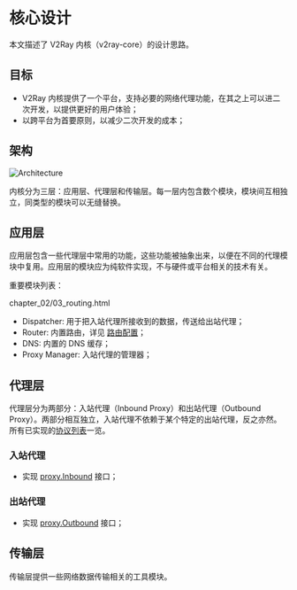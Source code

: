 # 核心设计

本文描述了 V2Ray 内核（v2ray-core）的设计思路。

## 目标

* V2Ray 内核提供了一个平台，支持必要的网络代理功能，在其之上可以进二次开发，以提供更好的用户体验；
* 以跨平台为首要原则，以减少二次开发的成本；

## 架构

![Architecture](/arch.svg)

内核分为三层：应用层、代理层和传输层。每一层内包含数个模块，模块间互相独立，同类型的模块可以无缝替换。

## 应用层

应用层包含一些代理层中常用的功能，这些功能被抽象出来，以便在不同的代理模块中复用。应用层的模块应为纯软件实现，不与硬件或平台相关的技术有关。

重要模块列表：

chapter_02/03_routing.html

* Dispatcher: 用于把入站代理所接收到的数据，传送给出站代理；
* Router: 内置路由，详见 [路由配置](../../chapter_02/03_routing.html)；
* DNS: 内置的 DNS 缓存；
* Proxy Manager: 入站代理的管理器；

## 代理层

代理层分为两部分：入站代理（Inbound Proxy）和出站代理（Outbound Proxy）。两部分相互独立，入站代理不依赖于某个特定的出站代理，反之亦然。所有已实现的[协议列表](https://www.v2ray.com/chapter_02/02_protocols.html)一览。

### 入站代理

* 实现 [proxy.Inbound](https://github.com/v2fly/v2ray-core/blob/master/proxy/proxy.go#L14) 接口；

### 出站代理

* 实现 [proxy.Outbound](https://github.com/v2fly/v2ray-core/blob/master/proxy/proxy.go#L21) 接口；

## 传输层

传输层提供一些网络数据传输相关的工具模块。
